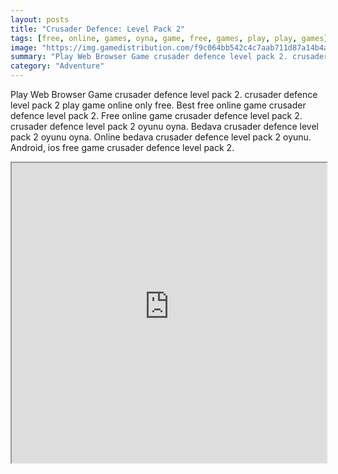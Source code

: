 ```yaml
---
layout: posts
title: "Crusader Defence: Level Pack 2"
tags: [free, online, games, oyna, game, free, games, play, play, games]
image: "https://img.gamedistribution.com/f9c064bb542c4c7aab711d87a14b4a08.jpg"
summary: "Play Web Browser Game crusader defence level pack 2. crusader defence level pack 2 play game online only free. Best free online game crusader defence level pack 2. Free online game crusader defence level pack 2. crusader defence level pack 2 oyunu oyna. Bedava crusader defence level pack 2 oyunu oyna. Online bedava crusader defence level pack 2 oyunu. Android, ios free game crusader defence level pack 2."
category: "Adventure"
---
```


Play Web Browser Game crusader defence level pack 2. crusader defence level pack 2 play game online only free. Best free online game crusader defence level pack 2. Free online game crusader defence level pack 2. crusader defence level pack 2 oyunu oyna. Bedava crusader defence level pack 2 oyunu oyna. Online bedava crusader defence level pack 2 oyunu. Android, ios free game crusader defence level pack 2.

<iframe width="100%" height="480px;" src="https://html5.gamedistribution.com/f9c064bb542c4c7aab711d87a14b4a08/"></iframe>